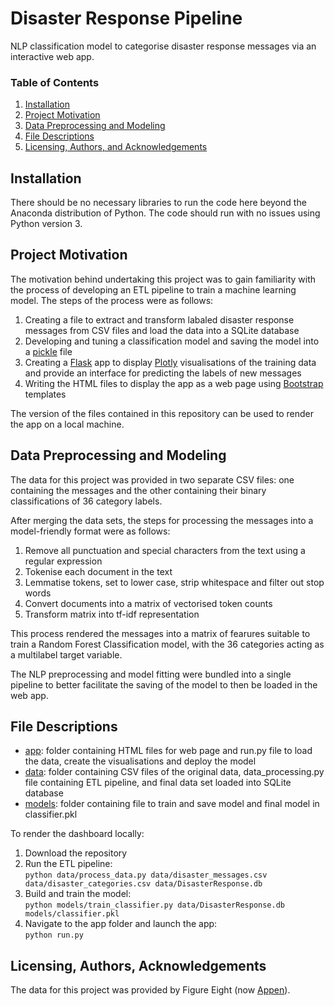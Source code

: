 # Disaster Response Pipeline
NLP classification model to categorise disaster response messages via an interactive web app.

### Table of Contents

1. [Installation](#installation)
2. [Project Motivation](#motivation)
3. [Data Preprocessing and Modeling](#model)
4. [File Descriptions](#files)
5. [Licensing, Authors, and Acknowledgements](#licensing)

## Installation <a name="installation"></a>

There should be no necessary libraries to run the code here beyond the Anaconda distribution of Python. The code should run with no issues using Python version 3.

## Project Motivation<a name="motivation"></a>

The motivation behind undertaking this project was to gain familiarity with the process of developing an ETL pipeline to train a machine learning model. The steps of the process were as follows:

1. Creating a file to extract and transform labaled disaster response messages from CSV files and load the data into a SQLite database
2. Developing and tuning a classification model and saving the model into a [pickle](https://docs.python.org/3/library/pickle.html) file
3. Creating a [Flask](https://flask.palletsprojects.com/en/1.1.x/) app to display [Plotly](https://plotly.com/) visualisations of the training data and provide an interface for predicting the labels of new messages
4. Writing the HTML files to display the app as a web page using [Bootstrap](https://getbootstrap.com/) templates

The version of the files contained in this repository can be used to render the app on a local machine.

## Data Preprocessing and Modeling<a name="model"></a>

The data for this project was provided in two separate CSV files: one containing the messages and the other containing their binary classifications of 36 category labels.

After merging the data sets, the steps for processing the messages into a model-friendly format were as follows:

1. Remove all punctuation and special characters from the text using a regular expression
2. Tokenise each document in the text
3. Lemmatise tokens, set to lower case, strip whitespace and filter out stop words
4. Convert documents into a matrix of vectorised token counts
5. Transform matrix into tf-idf representation

This process rendered the messages into a matrix of fearures suitable to train a Random Forest Classification model, with the 36 categories acting as a multilabel target variable.

The NLP preprocessing and model fitting were bundled into a single pipeline to better facilitate the saving of the model to then be loaded in the web app.

## File Descriptions <a name="files"></a>

- [app](https://github.com/harryroper96/disaster_response_pipeline/tree/master/app): folder containing HTML files for web page and run.py file to load the data, create the visualisations and deploy the model
- [data](https://github.com/harryroper96/disaster_response_pipeline/tree/master/data): folder containing CSV files of the original data, data_processing.py file containing ETL pipeline, and final data set loaded into SQLite database
- [models](https://github.com/harryroper96/disaster_response_pipeline/tree/master/models): folder containing file to train and save model and final model in classifier.pkl

To render the dashboard locally:

1. Download the repository
2. Run the ETL pipeline: <br />
`
python data/process_data.py data/disaster_messages.csv data/disaster_categories.csv data/DisasterResponse.db
`
3. Build and train the model: <br />
`
python models/train_classifier.py data/DisasterResponse.db models/classifier.pkl
`
4. Navigate to the app folder and launch the app: <br />
`
python run.py
`

## Licensing, Authors, Acknowledgements <a name="licensing"></a>

The data for this project was provided by Figure Eight (now [Appen](https://appen.com/)).
